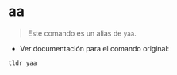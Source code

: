 # aa

> Este comando es un alias de `yaa`.

- Ver documentación para el comando original:

`tldr yaa`
